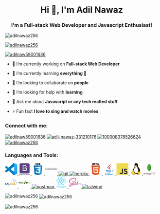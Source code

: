 <h1 align="center">Hi 👋, I'm Adil Nawaz</h1>
<h3 align="center">I'm a Full-stack Web Developer and Javascript Enthusiast!</h3>

<p align="left"> <img src="https://komarev.com/ghpvc/?username=adilnawaz256&label=Profile%20views&color=0e75b6&style=flat" alt="adilnawaz256" /> </p>

<p align="left"> <a href="https://github.com/ryo-ma/github-profile-trophy"><img src="https://github-profile-trophy.vercel.app/?username=adilnawaz256" alt="adilnawaz256" /></a> </p>

<p align="left"> <a href="https://twitter.com/adilnaw59001636" target="blank"><img src="https://img.shields.io/twitter/follow/adilnaw59001636?logo=twitter&style=for-the-badge" alt="adilnaw59001636" /></a> </p>

- 🔭 I’m currently working on **Full-stack Web Developer**

- 🌱 I’m currently learning **everything 🤣**

- 👯 I’m looking to collaborate on **people**

- 🤝 I’m looking for help with **learning**

- 💬 Ask me about **Javascript or any tech realted stuff**

- ⚡ Fun fact **I love to sing and watch movies**

<h3 align="left">Connect with me:</h3>
<p align="left">
<a href="https://twitter.com/adilnaw59001636" target="blank"><img align="center" src="https://raw.githubusercontent.com/rahuldkjain/github-profile-readme-generator/master/src/images/icons/Social/twitter.svg" alt="adilnaw59001636" height="30" width="40" /></a>
<a href="https://linkedin.com/in/adil-nawaz-331210176" target="blank"><img align="center" src="https://raw.githubusercontent.com/rahuldkjain/github-profile-readme-generator/master/src/images/icons/Social/linked-in-alt.svg" alt="adil-nawaz-331210176" height="30" width="40" /></a>
<a href="https://fb.com/100008378526624" target="blank"><img align="center" src="https://raw.githubusercontent.com/rahuldkjain/github-profile-readme-generator/master/src/images/icons/Social/facebook.svg" alt="100008378526624" height="30" width="40" /></a>
<a href="https://instagram.com/adilnawaz256" target="blank"><img align="center" src="https://raw.githubusercontent.com/rahuldkjain/github-profile-readme-generator/master/src/images/icons/Social/instagram.svg" alt="adilnawaz256" height="30" width="40" /></a>
</p>

<h3 align="left">Languages and Tools:</h3>

<p align="left">
    <a href="https://code.visualstudio.com/" target="_blank"> <img src="https://raw.githubusercontent.com/github/explore/80688e429a7d4ef2fca1e82350fe8e3517d3494d/topics/visual-studio-code/visual-studio-code.png" alt="visual studio code" width="40" height="40"/> </a>
  <a href="https://getbootstrap.com" target="_blank"> <img src="https://raw.githubusercontent.com/devicons/devicon/master/icons/bootstrap/bootstrap-plain-wordmark.svg" alt="bootstrap" width="40" height="40"/> </a>
  <a href="https://www.w3schools.com/css/" target="_blank"> <img src="https://raw.githubusercontent.com/devicons/devicon/master/icons/css3/css3-original-wordmark.svg" alt="css3" width="40" height="40"/> </a> <a href="https://expressjs.com" target="_blank"> <img src="https://raw.githubusercontent.com/devicons/devicon/master/icons/express/express-original-wordmark.svg" alt="express" width="40" height="40"/> </a> <a href="https://git-scm.com/" target="_blank"> <img src="https://www.vectorlogo.zone/logos/git-scm/git-scm-icon.svg" alt="git" width="40" height="40"/> </a> <a href="https://heroku.com" target="_blank"> <img src="https://www.vectorlogo.zone/logos/heroku/heroku-icon.svg" alt="heroku" width="40" height="40"/> </a> <a href="https://www.w3.org/html/" target="_blank"> <img src="https://raw.githubusercontent.com/devicons/devicon/master/icons/html5/html5-original-wordmark.svg" alt="html5" width="40" height="40"/> </a> <a href="https://www.java.com" target="_blank"> <img src="https://raw.githubusercontent.com/devicons/devicon/master/icons/java/java-original.svg" alt="java" width="40" height="40"/> </a> <a href="https://developer.mozilla.org/en-US/docs/Web/JavaScript" target="_blank"> <img src="https://raw.githubusercontent.com/devicons/devicon/master/icons/javascript/javascript-original.svg" alt="javascript" width="40" height="40"/> </a> <a href="https://www.linux.org/" target="_blank"> <img src="https://raw.githubusercontent.com/devicons/devicon/master/icons/linux/linux-original.svg" alt="linux" width="40" height="40"/> </a> <a href="https://www.mongodb.com/" target="_blank"> <img src="https://raw.githubusercontent.com/devicons/devicon/master/icons/mongodb/mongodb-original-wordmark.svg" alt="mongodb" width="40" height="40"/> </a> <a href="https://www.mysql.com/" target="_blank"> <img src="https://raw.githubusercontent.com/devicons/devicon/master/icons/mysql/mysql-original-wordmark.svg" alt="mysql" width="40" height="40"/> </a> <a href="https://nodejs.org" target="_blank"> <img src="https://raw.githubusercontent.com/devicons/devicon/master/icons/nodejs/nodejs-original-wordmark.svg" alt="nodejs" width="40" height="40"/> </a> <a href="https://postman.com" target="_blank"> <img src="https://www.vectorlogo.zone/logos/getpostman/getpostman-icon.svg" alt="postman" width="40" height="40"/> </a> <a href="https://reactjs.org/" target="_blank"> <img src="https://raw.githubusercontent.com/devicons/devicon/master/icons/react/react-original-wordmark.svg" alt="react" width="40" height="40"/> </a> <a href="https://sass-lang.com" target="_blank"> <img src="https://raw.githubusercontent.com/devicons/devicon/master/icons/sass/sass-original.svg" alt="sass" width="40" height="40"/> </a> <a href="https://tailwindcss.com/" target="_blank"> <img src="https://www.vectorlogo.zone/logos/tailwindcss/tailwindcss-icon.svg" alt="tailwind" width="40" height="40"/> </a> </p>

<p><img align="left" src="https://github-readme-stats.vercel.app/api/top-langs?username=adilnawaz256&show_icons=true&locale=en&layout=compact" alt="adilnawaz256" /></p>

<p>&nbsp;<img align="center" src="https://github-readme-stats.vercel.app/api?username=adilnawaz256&show_icons=true&locale=en" alt="adilnawaz256" /></p>

<p><img align="center" src="https://github-readme-streak-stats.herokuapp.com/?user=adilnawaz256&" alt="adilnawaz256" /></p>
